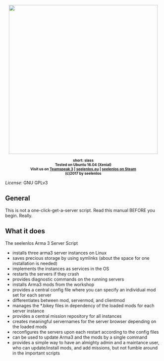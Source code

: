 <p align="center">
    <img src="https://github.com/joka-de/slass/doc/logo.png" width="480">
</p>

<p align="center">
    <sup><strong>short: slass</br>
	Tested on Ubuntu 16.04 (Xenial)</br>
    Visit us on <a href="ts3server://ts3.seelenlos.eu?port=9987">Teamspeak 3</a> | <a href="http://arma.seelenlos.eu">seelenlos.eu</a> | <a href="https://units.arma3.com/unit/seelenlos">seelenlos on Steam</a></br>
	(c)2017 by seelenlos</strong></sup></p>

*License:* GNU GPLv3


## General
This is not a one-click-get-a-server script. Read this manual BEFORE you begin. Really.

## What it does
The seelenlos Arma 3 Server Script
- installs three arma3 server instances on Linux
- saves precious storage by using symlinks (about the space for one installation is needed)
- implements the instances as services in the OS
- restarts the servers if they crash
- provides diagnostic commands on the running servers
- installs Arma3 mods from the workshop
- provides a central config file where you can specify an individual mod set for each server
- differentiates between mod, servermod, and clientmod
- manages the *.bikey files in dependency of the loaded mods for each server instance
- provides a central mission repository for all instances
- creates meaningful servernames for the server browser depending on the loaded mods
- reconfigures the servers upon each restart according to the config files
- can be used to update Arma3 and the mods by a single command
- provides a simple way to have an almighty admin and a maintance user, who can update/install mods, and add missions, but not fumble around in the important scripts
